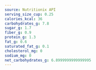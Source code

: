 ```yaml
---
source: Nutritionix API
serving_size_cup: 0.25
calories_kcal: 36
carbohydrates_g: 7.8
sugar_g: 1.7
fiber_g: 0.9
protein_g: 1.3
fat_g: 0.6
saturated_fat_g: 0.1
cholesterol_mg: 0
sodium_mg: 0
net_carbohydrates_g: 6.8999999999999995
---
```



